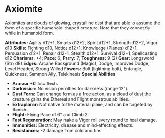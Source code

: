 # Axiomite

Axiomites are clouds of glowing, crystalline dust that are able to
assume the form of a specific humanoid-shaped creature. Note that they
cannot fly while in humanoid form.

**Attributes:** Agility d12+1, Smarts d12+2, Spirit d12+1, Strength
d12+2, Vigor d10
**Skills:** Fighting d10, Notice d12+1, Knowledge (Planes) d12+1,
Persuasion d12+1, Repair d12+1, Stealth d12+1, Survival d12+1,
Spellcasting d12
**Charisma:** +4; **Pace:** 6; **Parry:** 7; **Toughness:** 9 (2)
**Gear:** Longsword (Str+d8)
**Edges:** Arcane Background (Magic), Dodge, Improved Dodge, Level
Headed, Strong Willed
**Powers:** Bolt (lightning bolt), Entangle, Quickness, Summon Ally,
Telekinesis
**Special Abilities**

- **Armour +2:** Into flesh.
- **Darkvision:** No vision penalties for darkness (range 12").
- **Dust Form:** Can change form as a free action, as a cloud of dust
the creature gains the Ethereal and Flight monstrous abilities.
- **Extraplanar:** Not native to the material plane, and can be targeted
by Banish.
- **Flight:** Flying Pace of 6" and Climb 2.
- **Fast Regeneration:** May make a Vigor roll every round to heal
damage.
- **Immunities:** Electricity, disease and mind-affecting effects.
- **Resistances:** -2 damage from cold and fire.
